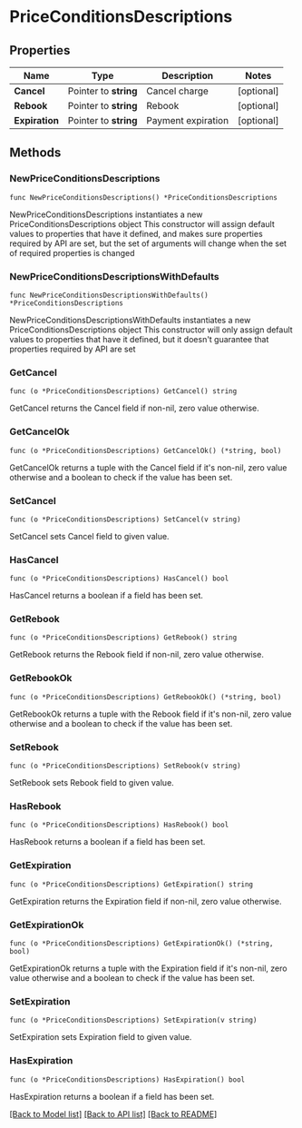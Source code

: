 # PriceConditionsDescriptions

## Properties

Name | Type | Description | Notes
------------ | ------------- | ------------- | -------------
**Cancel** | Pointer to **string** | Cancel charge | [optional] 
**Rebook** | Pointer to **string** | Rebook | [optional] 
**Expiration** | Pointer to **string** | Payment expiration | [optional] 

## Methods

### NewPriceConditionsDescriptions

`func NewPriceConditionsDescriptions() *PriceConditionsDescriptions`

NewPriceConditionsDescriptions instantiates a new PriceConditionsDescriptions object
This constructor will assign default values to properties that have it defined,
and makes sure properties required by API are set, but the set of arguments
will change when the set of required properties is changed

### NewPriceConditionsDescriptionsWithDefaults

`func NewPriceConditionsDescriptionsWithDefaults() *PriceConditionsDescriptions`

NewPriceConditionsDescriptionsWithDefaults instantiates a new PriceConditionsDescriptions object
This constructor will only assign default values to properties that have it defined,
but it doesn't guarantee that properties required by API are set

### GetCancel

`func (o *PriceConditionsDescriptions) GetCancel() string`

GetCancel returns the Cancel field if non-nil, zero value otherwise.

### GetCancelOk

`func (o *PriceConditionsDescriptions) GetCancelOk() (*string, bool)`

GetCancelOk returns a tuple with the Cancel field if it's non-nil, zero value otherwise
and a boolean to check if the value has been set.

### SetCancel

`func (o *PriceConditionsDescriptions) SetCancel(v string)`

SetCancel sets Cancel field to given value.

### HasCancel

`func (o *PriceConditionsDescriptions) HasCancel() bool`

HasCancel returns a boolean if a field has been set.

### GetRebook

`func (o *PriceConditionsDescriptions) GetRebook() string`

GetRebook returns the Rebook field if non-nil, zero value otherwise.

### GetRebookOk

`func (o *PriceConditionsDescriptions) GetRebookOk() (*string, bool)`

GetRebookOk returns a tuple with the Rebook field if it's non-nil, zero value otherwise
and a boolean to check if the value has been set.

### SetRebook

`func (o *PriceConditionsDescriptions) SetRebook(v string)`

SetRebook sets Rebook field to given value.

### HasRebook

`func (o *PriceConditionsDescriptions) HasRebook() bool`

HasRebook returns a boolean if a field has been set.

### GetExpiration

`func (o *PriceConditionsDescriptions) GetExpiration() string`

GetExpiration returns the Expiration field if non-nil, zero value otherwise.

### GetExpirationOk

`func (o *PriceConditionsDescriptions) GetExpirationOk() (*string, bool)`

GetExpirationOk returns a tuple with the Expiration field if it's non-nil, zero value otherwise
and a boolean to check if the value has been set.

### SetExpiration

`func (o *PriceConditionsDescriptions) SetExpiration(v string)`

SetExpiration sets Expiration field to given value.

### HasExpiration

`func (o *PriceConditionsDescriptions) HasExpiration() bool`

HasExpiration returns a boolean if a field has been set.


[[Back to Model list]](../README.md#documentation-for-models) [[Back to API list]](../README.md#documentation-for-api-endpoints) [[Back to README]](../README.md)


